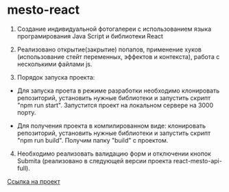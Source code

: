 # mesto-react

1. Создание индивидуальной фотогалереи с использованием языка програмирования Java Script и библиотеки React

2. Реализовано открытие(закрытие) попапов, применение хуков (использование стейт переменных, эффектов и контекста), работа с несколькими файлами js.

3. Порядок запуска проекта:

- Для запуска проета в режиме разработки необходимо клонировать репозиторий, установить нужные библиотеки и запустить скрипт "npm run start".
  Запустится проект на локальном сервере на 3000 порту.

- Для получения проекта в компилированном виде: клонировать репозиторий, установить нужные библиотеки и запустить скрипт "npm run build".
  Получим папку "build" с проектом.

4. Необходимо реализовать валидацию форм и отключении кнопок Submita (реализовано в следующей версии проекта react-mesto-api-full).

 
 [Ссылка на проект](https://github.com/alix1982/mesto-react)